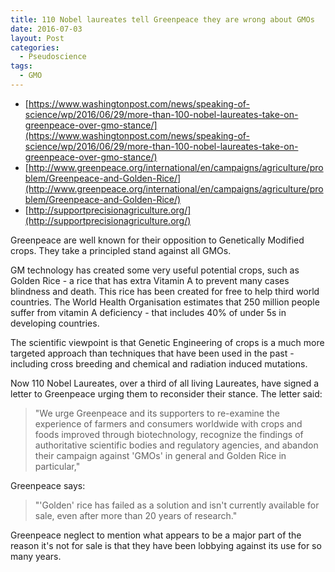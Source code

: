 ```yaml
---
title: 110 Nobel laureates tell Greenpeace they are wrong about GMOs
date: 2016-07-03
layout: Post
categories:
  - Pseudoscience
tags:
  - GMO
---
```


- [https://www.washingtonpost.com/news/speaking-of-science/wp/2016/06/29/more-than-100-nobel-laureates-take-on-greenpeace-over-gmo-stance/](https://www.washingtonpost.com/news/speaking-of-science/wp/2016/06/29/more-than-100-nobel-laureates-take-on-greenpeace-over-gmo-stance/)
- [http://www.greenpeace.org/international/en/campaigns/agriculture/problem/Greenpeace-and-Golden-Rice/](http://www.greenpeace.org/international/en/campaigns/agriculture/problem/Greenpeace-and-Golden-Rice/)
- [http://supportprecisionagriculture.org/](http://supportprecisionagriculture.org/)

Greenpeace are well known for their opposition to Genetically Modified crops. They take a principled stand against all GMOs.

GM technology has created some very useful potential crops, such as Golden Rice - a rice that has extra Vitamin A to prevent many cases blindness and death. This rice has been created for free to help third world countries. The World Health Organisation estimates that 250 million people suffer from vitamin A deficiency - that includes 40% of under 5s in developing countries.

The scientific viewpoint is that Genetic Engineering of crops is a much more targeted approach than techniques that have been used in the past - including cross breeding and chemical and radiation induced mutations.

Now 110 Nobel Laureates, over a third of all living Laureates, have signed a letter to Greenpeace urging them to reconsider their stance. The letter said:

> "We urge Greenpeace and its supporters to re-examine the experience of farmers and consumers worldwide with crops and foods improved through biotechnology, recognize the findings of authoritative scientific bodies and regulatory agencies, and abandon their campaign against 'GMOs' in general and Golden Rice in particular,"

Greenpeace says:

> "'Golden' rice has failed as a solution and isn't currently available for sale, even after more than 20 years of research."

Greenpeace neglect to mention what appears to be a major part of the reason it's not for sale is that they have been lobbying against its use for so many years.

